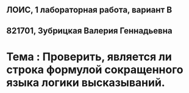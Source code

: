 ## ЛОИС, 1 лабораторная работа, вариант В
## 821701, Зубрицкая Валерия Геннадьевна

# Тема : Проверить, является ли строка формулой сокращенного языка логики высказываний.